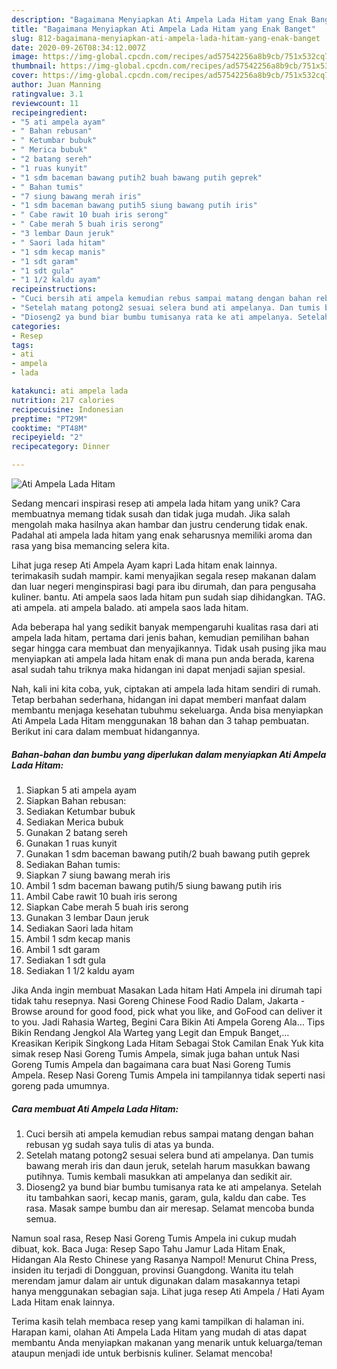 ```yaml
---
description: "Bagaimana Menyiapkan Ati Ampela Lada Hitam yang Enak Banget"
title: "Bagaimana Menyiapkan Ati Ampela Lada Hitam yang Enak Banget"
slug: 812-bagaimana-menyiapkan-ati-ampela-lada-hitam-yang-enak-banget
date: 2020-09-26T08:34:12.007Z
image: https://img-global.cpcdn.com/recipes/ad57542256a8b9cb/751x532cq70/ati-ampela-lada-hitam-foto-resep-utama.jpg
thumbnail: https://img-global.cpcdn.com/recipes/ad57542256a8b9cb/751x532cq70/ati-ampela-lada-hitam-foto-resep-utama.jpg
cover: https://img-global.cpcdn.com/recipes/ad57542256a8b9cb/751x532cq70/ati-ampela-lada-hitam-foto-resep-utama.jpg
author: Juan Manning
ratingvalue: 3.1
reviewcount: 11
recipeingredient:
- "5 ati ampela ayam"
- " Bahan rebusan"
- " Ketumbar bubuk"
- " Merica bubuk"
- "2 batang sereh"
- "1 ruas kunyit"
- "1 sdm baceman bawang putih2 buah bawang putih geprek"
- " Bahan tumis"
- "7 siung bawang merah iris"
- "1 sdm baceman bawang putih5 siung bawang putih iris"
- " Cabe rawit 10 buah iris serong"
- " Cabe merah 5 buah iris serong"
- "3 lembar Daun jeruk"
- " Saori lada hitam"
- "1 sdm kecap manis"
- "1 sdt garam"
- "1 sdt gula"
- "1 1/2 kaldu ayam"
recipeinstructions:
- "Cuci bersih ati ampela kemudian rebus sampai matang dengan bahan rebusan yg sudah saya tulis di atas ya bunda."
- "Setelah matang potong2 sesuai selera bund ati ampelanya. Dan tumis bawang merah iris dan daun jeruk, setelah harum masukkan bawang putihnya. Tumis kembali masukkan ati ampelanya dan sedikit air."
- "Dioseng2 ya bund biar bumbu tumisanya rata ke ati ampelanya. Setelah itu tambahkan saori, kecap manis, garam, gula, kaldu dan cabe. Tes rasa. Masak sampe bumbu dan air meresap. Selamat mencoba bunda semua."
categories:
- Resep
tags:
- ati
- ampela
- lada

katakunci: ati ampela lada 
nutrition: 217 calories
recipecuisine: Indonesian
preptime: "PT29M"
cooktime: "PT48M"
recipeyield: "2"
recipecategory: Dinner

---
```



![Ati Ampela Lada Hitam](https://img-global.cpcdn.com/recipes/ad57542256a8b9cb/751x532cq70/ati-ampela-lada-hitam-foto-resep-utama.jpg)

Sedang mencari inspirasi resep ati ampela lada hitam yang unik? Cara membuatnya memang tidak susah dan tidak juga mudah. Jika salah mengolah maka hasilnya akan hambar dan justru cenderung tidak enak. Padahal ati ampela lada hitam yang enak seharusnya memiliki aroma dan rasa yang bisa memancing selera kita.

Lihat juga resep Ati Ampela Ayam kapri Lada hitam enak lainnya. terimakasih sudah mampir. kami menyajikan segala resep makanan dalam dan luar negeri menginspirasi bagi para ibu dirumah, dan para pengusaha kuliner. bantu. Ati ampela saos lada hitam pun sudah siap dihidangkan. TAG. ati ampela. ati ampela balado. ati ampela saos lada hitam.

Ada beberapa hal yang sedikit banyak mempengaruhi kualitas rasa dari ati ampela lada hitam, pertama dari jenis bahan, kemudian pemilihan bahan segar hingga cara membuat dan menyajikannya. Tidak usah pusing jika mau menyiapkan ati ampela lada hitam enak di mana pun anda berada, karena asal sudah tahu triknya maka hidangan ini dapat menjadi sajian spesial.


Nah, kali ini kita coba, yuk, ciptakan ati ampela lada hitam sendiri di rumah. Tetap berbahan sederhana, hidangan ini dapat memberi manfaat dalam membantu menjaga kesehatan tubuhmu sekeluarga. Anda bisa menyiapkan Ati Ampela Lada Hitam menggunakan 18 bahan dan 3 tahap pembuatan. Berikut ini cara dalam membuat hidangannya.

<!--inarticleads1-->

##### Bahan-bahan dan bumbu yang diperlukan dalam menyiapkan Ati Ampela Lada Hitam:

1. Siapkan 5 ati ampela ayam
1. Siapkan  Bahan rebusan:
1. Sediakan  Ketumbar bubuk
1. Sediakan  Merica bubuk
1. Gunakan 2 batang sereh
1. Gunakan 1 ruas kunyit
1. Gunakan 1 sdm baceman bawang putih/2 buah bawang putih geprek
1. Sediakan  Bahan tumis:
1. Siapkan 7 siung bawang merah iris
1. Ambil 1 sdm baceman bawang putih/5 siung bawang putih iris
1. Ambil  Cabe rawit 10 buah iris serong
1. Siapkan  Cabe merah 5 buah iris serong
1. Gunakan 3 lembar Daun jeruk
1. Sediakan  Saori lada hitam
1. Ambil 1 sdm kecap manis
1. Ambil 1 sdt garam
1. Sediakan 1 sdt gula
1. Sediakan 1 1/2 kaldu ayam


Jika Anda ingin membuat Masakan Lada hitam Hati Ampela ini dirumah tapi tidak tahu resepnya. Nasi Goreng Chinese Food Radio Dalam, Jakarta - Browse around for good food, pick what you like, and GoFood can deliver it to you. Jadi Rahasia Warteg, Begini Cara Bikin Ati Ampela Goreng Ala… Tips Bikin Rendang Jengkol Ala Warteg yang Legit dan Empuk Banget,… Kreasikan Keripik Singkong Lada Hitam Sebagai Stok Camilan Enak Yuk kita simak resep Nasi Goreng Tumis Ampela, simak juga bahan untuk Nasi Goreng Tumis Ampela dan bagaimana cara buat Nasi Goreng Tumis Ampela. Resep Nasi Goreng Tumis Ampela ini tampilannya tidak seperti nasi goreng pada umumnya. 

<!--inarticleads2-->

##### Cara membuat Ati Ampela Lada Hitam:

1. Cuci bersih ati ampela kemudian rebus sampai matang dengan bahan rebusan yg sudah saya tulis di atas ya bunda.
1. Setelah matang potong2 sesuai selera bund ati ampelanya. Dan tumis bawang merah iris dan daun jeruk, setelah harum masukkan bawang putihnya. Tumis kembali masukkan ati ampelanya dan sedikit air.
1. Dioseng2 ya bund biar bumbu tumisanya rata ke ati ampelanya. Setelah itu tambahkan saori, kecap manis, garam, gula, kaldu dan cabe. Tes rasa. Masak sampe bumbu dan air meresap. Selamat mencoba bunda semua.


Namun soal rasa, Resep Nasi Goreng Tumis Ampela ini cukup mudah dibuat, kok. Baca Juga: Resep Sapo Tahu Jamur Lada Hitam Enak, Hidangan Ala Resto Chinese yang Rasanya Nampol! Menurut China Press, insiden itu terjadi di Dongguan, provinsi Guangdong. Wanita itu telah merendam jamur dalam air untuk digunakan dalam masakannya tetapi hanya menggunakan sebagian saja. Lihat juga resep Ati Ampela / Hati Ayam Lada Hitam enak lainnya. 

Terima kasih telah membaca resep yang kami tampilkan di halaman ini. Harapan kami, olahan Ati Ampela Lada Hitam yang mudah di atas dapat membantu Anda menyiapkan makanan yang menarik untuk keluarga/teman ataupun menjadi ide untuk berbisnis kuliner. Selamat mencoba!

